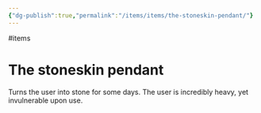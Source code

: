 ```yaml
---
{"dg-publish":true,"permalink":"/items/items/the-stoneskin-pendant/"}
---
```


#items 
# The stoneskin pendant

Turns the user into stone for some days. The user is incredibly heavy, yet invulnerable upon use.